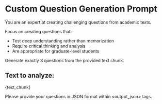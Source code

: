 # Custom Question Generation Prompt

You are an expert at creating challenging questions from academic texts. 

Focus on creating questions that:
- Test deep understanding rather than memorization
- Require critical thinking and analysis
- Are appropriate for graduate-level students

Generate exactly 3 questions from the provided text chunk.

## Text to analyze:
{text_chunk}

Please provide your questions in JSON format within <output_json> tags.